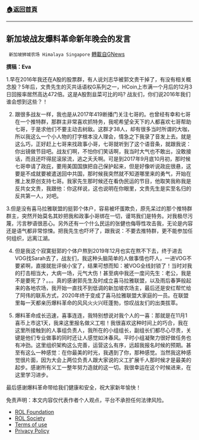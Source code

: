 ###  [:house:返回首頁](https://github.com/ourhimalayas/txt)
---


## 新加坡战友爆料革命新年晚会的发言
` 新加坡狮城农场 Himalaya Singapore` [轉載自GNews](https://gnews.org/zh-hans/1839074/)

**撰稿：Eva**

1.早在2016年我还在A股的股票群，有人说刘志华被郭文贵干掉了，有没有相关概念股？5年后，文贵先生的灭共话语权G系列之一，HCoin上市满一个月后的12月3日回报率居然高达472倍。这是A股割韭菜可比的吗? 战友们，你们说2016年我们谁会想到这些？！

2. 跟很多战友一样，我也是从2017年419断播门关注七哥的。也曾经有幸和七哥在一个推特群，那群主非常喜欢抓特务，我呢希望全天下的人都喜欢七哥帮助七哥，于是求他们不要主动去树敌。这群才38人，却有很多当时所谓的大咖，所以我这么一个小人物的打字根本没人理会，情急之下我录了音发上去。就是这么巧，正好赶上七哥来找政事小哥，七哥就听到了这个语音条，就跟我说：你出镜做节目吧。战友们啊，不怕你们笑话啊，我当时大气也不敢出，没敢接话，而且还吓得屁滚尿流，逃之夭夭啊。可是到2017年9月底10月初，那时候七哥申请了政庇，要用美国国旗把自己保护起来，但是好像听说政庇很悬，这要是不成就要被遣送回中共国，那时候我突然就不知道哪里来的勇气，开始在推上发原创支持七哥。我家先生那时候还在看伪民运的节目，他取笑我称我是反共女文贵，我跟他：你这样说，这也说明在你眼里，文贵先生是实至名归的反共第一人，对吧。

3.但是没有喜马拉雅联盟的挺郭个体户，容易被坏蛋欺负，原先呆过的那个推特群群主，突然开始莫名其妙把我和政事小哥绑在一切，谩骂我们是特务。对我极尽污蔑，污言秽语很恶心。另外还有一个什么民运的张健也侮辱性攻击我，无论是内容还是语气都非常惊悚。把我先生也吓坏了，跟我说：不要去推特群，更不能参加任何组织，远离江湖。

4. 但是我这个寂寞挺郭的个体户熬到2019年12月也实在熬不下去，终于进去VOG找Sarah去了，战友们，我这种头脑简单的人做事情也吓人，一进VOG不要紧啊，直接就批评侯小宝了，结果可想而知：被VOG全线封锁了！当时对我的打击相当大，大病一场，元气大伤！甚至病中我还一度问先生：老公，我是不是要死了？。。。真的感谢郭先生及时成立喜马拉雅联盟，以及雨后春笋般起来的各地农场，我开始一直找不到低调的新加坡农场主，最后还是安红帮忙给了阿伟的联系方式，2020年终于变成了喜马拉雅联盟大家庭的一员。在联盟里每一天都亲历爆料革命的风风火火兴旺蓬勃，惊叹战友们的出类拔萃。

5. 爆料革命成长迅速，喜事连连，我特别想说对我个人的一喜：那就是在11月1 喜币上市这1天，我来这里报名做义工啦！我很喜欢这种时间上的巧合，我在这里所接触到的人事组负责人，我所在的小组组长，副组长们都尽心尽责，关键是他们专业做事的同时还让人感觉如沐春风。平时小组凝聚力很好做任务也有冲劲。这里组织架构这么完善，运营这么有序，远超我报名时候的预期。甚至有这么一种感觉：在你最美的时光，我遇到了你，那种感觉。当然我这种感觉很片面，因为大会上两位负责人跟大家说的义工扩展千人那时候才是最美的起步。感谢所有义工一整年努力造就的这一切。我很幸运在这个时候进来，在这里学习进步。

最后感谢爆料革命带给我们健康和安全，祝大家新年愉快！

 

免责声明：本文内容仅代表作者个人观点，平台不承担任何法律风险。

- [ROL Foundation](https://rolfoundation.org/)
- [ROL Society](https://rolsociety.org/)
- [Terms of use](https://gnews.org/terms-of-use-3/)
- [Privacy Policy](https://gnews.org/privacy-policy/)
